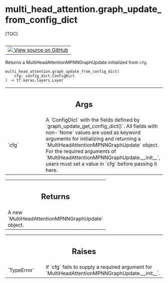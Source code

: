 <!-- lint-g3mark -->

# multi_head_attention.graph_update_from_config_dict

[TOC]

<!-- Insert buttons and diff -->

<table class="tfo-notebook-buttons tfo-api nocontent" align="left">
<td>
  <a target="_blank" href="https://github.com/tensorflow/gnn/tree/master/tensorflow_gnn/models/multi_head_attention/config_dict.py#L40-L60">
    <img src="https://www.tensorflow.org/images/GitHub-Mark-32px.png" />
    View source on GitHub
  </a>
</td>
</table>

Returns a MultiHeadAttentionMPNNGraphUpdate initialized from `cfg`.

<pre class="devsite-click-to-copy prettyprint lang-py tfo-signature-link">
<code>multi_head_attention.graph_update_from_config_dict(
    cfg: config_dict.ConfigDict
) -> tf.keras.layers.Layer
</code></pre>

<!-- Placeholder for "Used in" -->

<!-- Tabular view -->

 <table class="responsive fixed orange">
<colgroup><col width="214px"><col></colgroup>
<tr><th colspan="2"><h2 class="add-link">Args</h2></th></tr>

<tr>
<td>
`cfg`<a id="cfg"></a>
</td>
<td>
A `ConfigDict` with the fields defined by
`graph_update_get_config_dict()`. All fields with non-`None` values are
used as keyword arguments for initializing and returning a
`MultiHeadAttentionMPNNGraphUpdate` object. For the required arguments of
`MultiHeadAttentionMPNNGraphUpdate.__init__`, users must set a value in
`cfg` before passing it here.
</td>
</tr>
</table>

<!-- Tabular view -->

 <table class="responsive fixed orange">
<colgroup><col width="214px"><col></colgroup>
<tr><th colspan="2"><h2 class="add-link">Returns</h2></th></tr>
<tr class="alt">
<td colspan="2">
A new `MultiHeadAttentionMPNNGraphUpdate` object.
</td>
</tr>

</table>

<!-- Tabular view -->

 <table class="responsive fixed orange">
<colgroup><col width="214px"><col></colgroup>
<tr><th colspan="2"><h2 class="add-link">Raises</h2></th></tr>

<tr>
<td>
`TypeError`<a id="TypeError"></a>
</td>
<td>
if `cfg` fails to supply a required argument for
`MultiHeadAttentionMPNNGraphUpdate.__init__`.
</td>
</tr>
</table>
